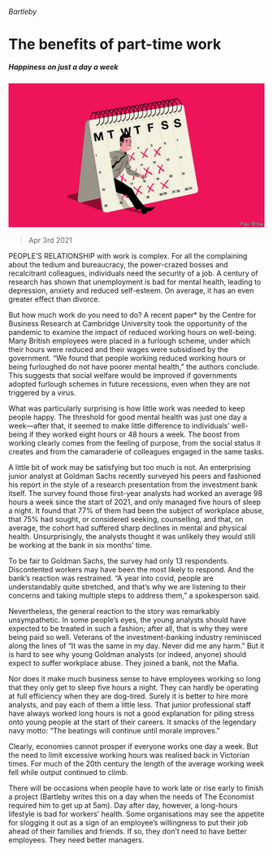 ###### Bartleby

# The benefits of part-time work 

##### Happiness on just a day a week 

![image](images/20210403_WBD001_0.jpg) 

> Apr 3rd 2021 

PEOPLE’S RELATIONSHIP with work is complex. For all the complaining about the tedium and bureaucracy, the power-crazed bosses and recalcitrant colleagues, individuals need the security of a job. A century of research has shown that unemployment is bad for mental health, leading to depression, anxiety and reduced self-esteem. On average, it has an even greater effect than divorce.

But how much work do you need to do? A recent paper* by the Centre for Business Research at Cambridge University took the opportunity of the pandemic to examine the impact of reduced working hours on well-being. Many British employees were placed in a furlough scheme, under which their hours were reduced and their wages were subsidised by the government. “We found that people working reduced working hours or being furloughed do not have poorer mental health,” the authors conclude. This suggests that social welfare would be improved if governments adopted furlough schemes in future recessions, even when they are not triggered by a virus.


What was particularly surprising is how little work was needed to keep people happy. The threshold for good mental health was just one day a week—after that, it seemed to make little difference to individuals’ well-being if they worked eight hours or 48 hours a week. The boost from working clearly comes from the feeling of purpose, from the social status it creates and from the camaraderie of colleagues engaged in the same tasks.

A little bit of work may be satisfying but too much is not. An enterprising junior analyst at Goldman Sachs recently surveyed his peers and fashioned his report in the style of a research presentation from the investment bank itself. The survey found those first-year analysts had worked an average 98 hours a week since the start of 2021, and only managed five hours of sleep a night. It found that 77% of them had been the subject of workplace abuse, that 75% had sought, or considered seeking, counselling, and that, on average, the cohort had suffered sharp declines in mental and physical health. Unsurprisingly, the analysts thought it was unlikely they would still be working at the bank in six months’ time.

To be fair to Goldman Sachs, the survey had only 13 respondents. Discontented workers may have been the most likely to respond. And the bank’s reaction was restrained. “A year into covid, people are understandably quite stretched, and that’s why we are listening to their concerns and taking multiple steps to address them,” a spokesperson said.

Nevertheless, the general reaction to the story was remarkably unsympathetic. In some people’s eyes, the young analysts should have expected to be treated in such a fashion; after all, that is why they were being paid so well. Veterans of the investment-banking industry reminisced along the lines of “It was the same in my day. Never did me any harm.” But it is hard to see why young Goldman analysts (or indeed, anyone) should expect to suffer workplace abuse. They joined a bank, not the Mafia.

Nor does it make much business sense to have employees working so long that they only get to sleep five hours a night. They can hardly be operating at full efficiency when they are dog-tired. Surely it is better to hire more analysts, and pay each of them a little less. That junior professional staff have always worked long hours is not a good explanation for piling stress onto young people at the start of their careers. It smacks of the legendary navy motto: “The beatings will continue until morale improves.”

Clearly, economies cannot prosper if everyone works one day a week. But the need to limit excessive working hours was realised back in Victorian times. For much of the 20th century the length of the average working week fell while output continued to climb.

There will be occasions when people have to work late or rise early to finish a project (Bartleby writes this on a day when the needs of The Economist required him to get up at 5am). Day after day, however, a long-hours lifestyle is bad for workers’ health. Some organisations may see the appetite for slogging it out as a sign of an employee’s willingness to put their job ahead of their families and friends. If so, they don’t need to have better employees. They need better managers.


